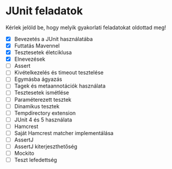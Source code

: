 # JUnit feladatok

Kérlek jelöld be, hogy melyik gyakorlati feladatokat oldottad meg!

* [X] Bevezetés a JUnit használatába
* [X] Futtatás Mavennel
* [X] Tesztesetek életciklusa
* [X] Elnevezések
* [ ] Assert
* [ ] Kivételkezelés és timeout tesztelése
* [ ] Egymásba ágyazás
* [ ] Tagek és metaannotációk használata
* [ ] Tesztesetek ismétlése
* [ ] Paraméterezett tesztek
* [ ] Dinamikus tesztek
* [ ] Tempdirectory extension
* [ ] JUnit 4 és 5 használata
* [ ] Hamcrest
* [ ] Saját Hamcrest matcher implementálása
* [ ] AssertJ
* [ ] AssertJ kiterjeszthetőség
* [ ] Mockito
* [ ] Teszt lefedettség
